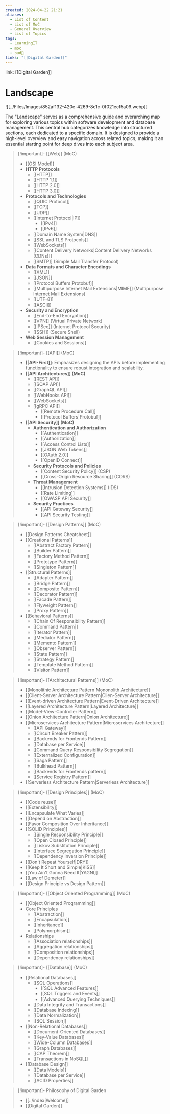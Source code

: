 ```yaml
---
created: 2024-04-22 21:21
aliases:
  - List of Content
  - List of MoC
  - General Overview
  - List of Topics
tags:
  - LearningIT
  - moc
  - bud🌿
links: "[[Digital Garden]]"
---
```


link: [[Digital Garden]]

# Landscape

![[../Files/Images/852af132-420e-4269-8c1c-0f021ecf5a09.webp]]

The "Landscape" serves as a comprehensive guide and overarching map for exploring various topics within software development and database management. This central hub categorizes knowledge into structured sections, each dedicated to a specific domain. It is designed to provide a high-level overview and easy navigation across related topics, making it an essential starting point for deep dives into each subject area.


> [!important]- [[Web]] (MoC)
> - [[OSI Model]]
> - **HTTP Protocols**
> 	- [[HTTP]]
> 	- [[HTTP 1.1]]
> 	- [[HTTP 2.0]]
> 	- [[HTTP 3.0]]
> - **Protocols and Technologies**
> 	- [[QUIC Protocol]]
> 	- [[TCP]]
> 	- [[UDP]]
> 	- [[Internet Protocol|IP]]
> 		- [[IPv4]]
> 		- [[IPv6]]
> 	- [[Domain Name System|DNS]]
> 	- [[SSL and TLS Protocols]]
> 	- [[WebSockets]]
> 	- [[Content Delivery Networks|Content Delivery Networks (CDNs)]]
> 	- [[SMTP]] (Simple Mail Transfer Protocol)
> - **Data Formats and Character Encodings**
> 	- [[XML]]
> 	- [[JSON]]
> 	- [[Protocol Buffers|Protobuf]]
> 	- [[Multipurpose Internet Mail Extensions|MIME]] (Multipurpose Internet Mail Extensions)
> 	- [[UTF-8]]
> 	- [[ASCII]]
> - **Security and Encryption**
> 	- [[End-to-End Encryption]]
> 	- [[VPN]] (Virtual Private Network)
> 	- [[IPSec]] (Internet Protocol Security)
> 	- [[SSH]] (Secure Shell)
> - **Web Session Management**
> 	- [[Cookies and Sessions]]


> [!important]- [[API]] (MoC)
> - **[[API-First]]**: Emphasizes designing the APIs before implementing functionality to ensure robust integration and scalability.
> - **[[API Architectures]] (MoC)**
> 	- [[REST API]]
> 	- [[SOAP API]]
> 	- [[GraphQL API]]
> 	- [[WebHooks API]]
> 	- [[WebSockets]]
> 	- [[gRPC API]]
> 		- [[Remote Procedure Call]]
> 		- [[Protocol Buffers|Protobuf]]
> - **[[API Security]] (MoC)**
> 	- **Authentication and Authorization**
> 		- [[Authentication]]
> 		- [[Authorization]]
> 		- [[Access Control Lists]]
> 		- [[JSON Web Tokens]]
> 		- [[OAuth 2.0]]
> 		- [[OpenID Connect]]
> 	- **Security Protocols and Policies**
> 		- [[Content Security Policy]] (CSP)
> 		- [[Cross-Origin Resource Sharing]] (CORS)
> 	- **Threat Management**
> 		- [[Intrusion Detection Systems]] (IDS)
> 		- [[Rate Limiting]]
> 		- [[OWASP API Security]]
> 	- **Security Practices**
> 		- [[API Gateway Security]]
> 		- [[API Security Testing]]

  
> [!important]- [[Design Patterns]] (MoC)
> - [[Design Patterns Cheatsheet]]
> - [[Creational Patterns]]
>   - [[Abstract Factory Pattern]]
>   - [[Builder Pattern]]
>   - [[Factory Method Pattern]]
>   - [[Prototype Pattern]]
>   - [[Singleton Pattern]]
> - [[Structural Patterns]]
>   - [[Adapter Pattern]]
>   - [[Bridge Pattern]]
>   - [[Composite Pattern]]
>   - [[Decorator Pattern]]
>   - [[Facade Pattern]]
>   - [[Flyweight Pattern]]
>   - [[Proxy Pattern]]
> - [[Behavioral Patterns]]
>   - [[Chain Of Responsibility Pattern]]
>   - [[Command Pattern]]
>   - [[Iterator Pattern]]
>   - [[Mediator Pattern]]
>   - [[Memento Pattern]]
>   - [[Observer Pattern]]
>   - [[State Pattern]]
>   - [[Strategy Pattern]]
>   - [[Template Method Pattern]]
>   - [[Visitor Pattern]]


> [!important]- [[Architectural Patterns]] (MoC)
> - [[Monolithic Architecture Pattern|Mononolith Architecture]]
> - [[Client-Server Architecture Pattern|Clien-Server Architecture]]
> - [[Event-driven Architecture Pattern|Event-Driven Architecture]]
> - [[Layered Architecture Pattern|Layered Architecture]]
> - [[Model-View-Controller Pattern]]
> - [[Onion Architecture Pattern|Onion Architecture]]
> - [[Microservices Architecture Pattern|Microservices Architecture]]
>   - [[API Gateway]]
>   - [[Circuit Breaker Pattern]]
>   - [[Backends for Frontends Pattern]]
>   - [[Database per Service]]
>   - [[Command Query Responsibility Segregation]]
>   - [[Externalized Configuration]]
>   - [[Saga Pattern]]
>   - [[Bulkhead Pattern]]
>   - [[Backends for Frontends pattern]]
>   - [[Service Registry Pattern]]
> - [[Serverless Architecture Pattern|Serverless Architecture]]


> [!important]- [[Design Principles]] (MoC)
> - [[Code reuse]]
> - [[Extensibility]]
> - [[Encapsulate What Varies]]
> - [[Depend on Abstraction]]
> - [[Favor Composition Over Inheritance]]
> - [[SOLID Principles]]
>   - [[Single Responsibility Principle]]
>   - [[Open Closed Principle]]
>   - [[Liskov Substitution Principle]]
>   - [[Interface Segregation Principle]]
>   - [[Dependency Inversion Principle]]
> - [[Don't Repeat Yourself|DRY]]
> - [[Keep It Short and Simple|KISS]]
> - [[You Ain't Gonna Need It|YAGNI]]
> - [[Law of Demeter]]
> - [[Design Principle vs Design Pattern]]


> [!important]- [[Object Oriented Programming]] (MoC)
>- [[Object Oriented Programming]]
>  - Core Principles
>    - [[Abstraction]]
>    - [[Encapsulation]]
>    - [[Inheritance]]
>    - [[Polymorphism]]
>- Relationships
> 	 - [[Association relationships]]
> 	 - [[Aggregation relationships]]
> 	 - [[Composition relationships]]
> 	 - [[Dependency relationships]]


> [!important]- [[Database]] (MoC)
> - [[Relational Databases]]
> 	- [[SQL Operations]]
> 		- [[SQL Advanced Features]]
> 		- [[SQL Triggers and Events]]
> 		- [[Advanced Querying Techniques]]
> 	- [[Data Integrity and Transactions]]
> 	- [[Database Indexing]]
> 	- [[Data Normalization]]
> 	- [[SQL Session]]
> - [[Non-Relational Databases]]
> 	- [[Document-Oriented Databases]]
> 	- [[Key-Value Databases]]
> 	- [[Wide-Column Databases]]
> 	- [[Graph Databases]]
> 	- [[CAP Theorem]]
> 	- [[Transactions in NoSQL]]
> - [[Database Design]]
> 	- [[Data Models]]
> 	- [[Database per Service]]
> 	- [[ACID Properties]]


> [!important]- Philosophy of Digital Garden
> - [[../index|Welcome]]
> - [[Digital Garden]]

